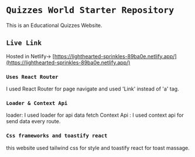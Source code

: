 # `Quizzes World Starter Repository`

This is an Educational Quizzes Website.

## `Live Link`

Hosted in Netlify-> [https://lighthearted-sprinkles-89ba0e.netlify.app/](https://lighthearted-sprinkles-89ba0e.netlify.app/)

### `Uses React Router`

I used React Router for page navigate and used 'Link' instead of 'a' tag.

### `Loader & Context Api`

loader: I used loader for api data fetch
Context Api : I used context api for send data every route.

### `Css frameworks and toastify react`

this website used tailwind css for style and toastify react for toast massage.
